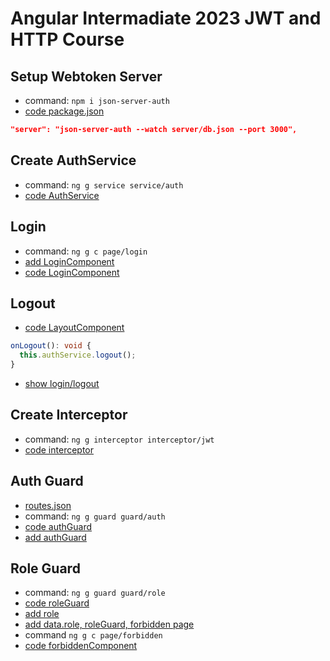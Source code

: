 # Angular Intermadiate 2023 JWT and HTTP Course

## Setup Webtoken Server
- command: `npm i json-server-auth`
- [code package.json](package.json)
```json
"server": "json-server-auth --watch server/db.json --port 3000",
```

## Create AuthService
- command: `ng g service service/auth`
- [code AuthService](src/app/service/auth.service.ts)

## Login
- command: `ng g c page/login`
- [add LoginComponent](src/app/app.routes.ts)
- [code LoginComponent](src/app/page/login/login.component.ts)

## Logout
- [code LayoutComponent](src/app/common/layout/layout.component.ts)
```typescript
onLogout(): void {
  this.authService.logout();
}
```
- [show login/logout](src/app/common/layout/layout.component.html)

## Create Interceptor
- command: `ng g interceptor interceptor/jwt`
- [code interceptor](src/app/interceptor/jwt.interceptor.ts)
  
## Auth Guard
- [routes.json](server/routes.json)
- command: `ng g guard guard/auth`
- [code authGuard](src/app/guard/auth.guard.ts)
- [add authGuard](src/app/app.routes.ts)

## Role Guard
- command: `ng g guard guard/role`
- [code roleGuard](src/app/guard/role.guard.ts)
- [add role](src/app/model/user.ts)
- [add data.role, roleGuard, forbidden page](src/app/app.routes.ts)
- command `ng g c page/forbidden`
- [code forbiddenComponent](src/app/page/forbidden/forbidden.component.html)
